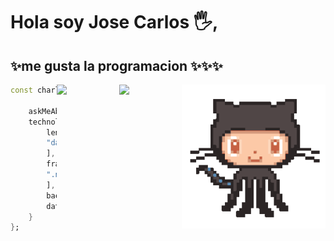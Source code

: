 <h1>Hola soy Jose Carlos 🖐, </h1>
<h2>✨me gusta la programacion ✨✨✨</h2>


<img align='right' src="https://raw.githubusercontent.com/iCharlesZ/FigureBed/master/img/octocat.gif" width="230">
<img align='right' src="https://dart.dev/assets/shared/dart/icon/64.png" width="100">
<img align='right' src="https://hernandezmiguel.es/images/iconos/flutter.png" width="100">




```dart
const charles = {
    
    askMeAbout: ["web,mobile dev", "tech", "game"],       
    technologies: {
        lengague:[
        "dart","C#","javascript","java"               
        ],
        framework:[
        ".net","flutter"
        ],                                            
        backEnd: ["Java", "net"],
        databases: ["MySql", "mssql"],
    }
};
```



